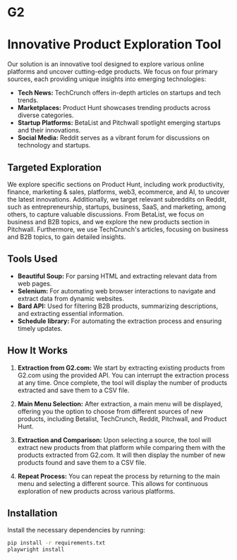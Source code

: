 # G2
# Innovative Product Exploration Tool

Our solution is an innovative tool designed to explore various online platforms and uncover cutting-edge products. We focus on four primary sources, each providing unique insights into emerging technologies:

- **Tech News:** TechCrunch offers in-depth articles on startups and tech trends.
- **Marketplaces:** Product Hunt showcases trending products across diverse categories.
- **Startup Platforms:** BetaList and Pitchwall spotlight emerging startups and their innovations.
- **Social Media:** Reddit serves as a vibrant forum for discussions on technology and startups.

## Targeted Exploration
We explore specific sections on Product Hunt, including work productivity, finance, marketing & sales, platforms, web3, ecommerce, and AI, to uncover the latest innovations. Additionally, we target relevant subreddits on Reddit, such as entrepreneurship, startups, business, SaaS, and marketing, among others, to capture valuable discussions. From BetaList, we focus on business and B2B topics, and we explore the new products section in Pitchwall. Furthermore, we use TechCrunch's articles, focusing on business and B2B topics, to gain detailed insights.

## Tools Used
- **Beautiful Soup:** For parsing HTML and extracting relevant data from web pages.
- **Selenium:** For automating web browser interactions to navigate and extract data from dynamic websites.
- **Bard API:** Used for filtering B2B products, summarizing descriptions, and extracting essential information.
- **Schedule library:** For automating the extraction process and ensuring timely updates.

## How It Works
1. **Extraction from G2.com:** We start by extracting existing products from G2.com using the provided API. You can interrupt the extraction process at any time. Once complete, the tool will display the number of products extracted and save them to a CSV file.

2. **Main Menu Selection:** After extraction, a main menu will be displayed, offering you the option to choose from different sources of new products, including Betalist, TechCrunch, Reddit, Pitchwall, and Product Hunt.

3. **Extraction and Comparison:** Upon selecting a source, the tool will extract new products from that platform while comparing them with the products extracted from G2.com. It will then display the number of new products found and save them to a CSV file.

4. **Repeat Process:** You can repeat the process by returning to the main menu and selecting a different source. This allows for continuous exploration of new products across various platforms.

## Installation
Install the necessary dependencies by running:
```bash
pip install -r requirements.txt
playwright install
```
